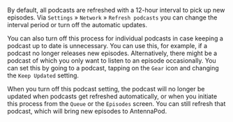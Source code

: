 By default, all podcasts are refreshed with a 12-hour interval to pick up new episodes. Via `Settings` » `Network` » `Refresh podcasts` you can change the interval period or turn off the automatic updates.

You can also turn off this process for individual podcasts in case keeping a podcast up to date is unnecessary. You can use this, for example, if a podcast no longer releases new episodes. Alternatively, there might be a podcast of which you only want to listen to an episode occasionally. You can set this by going to a podcast, tapping on the `Gear` icon and changing the `Keep Updated` setting.

When you turn off this podcast setting, the podcast will no longer be updated when podcasts get refreshed automatically, or when you initiate this process from the `Queue` or the `Episodes` screen. You can still refresh that podcast, which will bring new episodes to AntennaPod.
